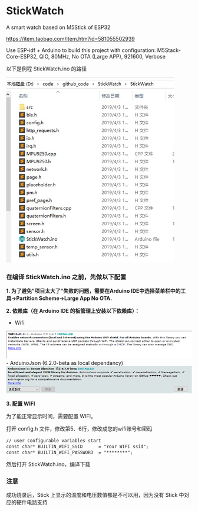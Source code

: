 # StickWatch
A smart watch based on M5Stick of ESP32

https://item.taobao.com/item.htm?id=581055502939



Use ESP-idf + Arduino to build this project with configuration:
M5Stack-Core-ESP32, QIO, 80MHz, No OTA (Large APP), 921600, Verbose

以下是例程 StickWatch.ino 的路径

<img src="images/path.jpg">

### 在编译 StickWatch.ino 之前，先做以下配置

**1. 为了避免"项目太大了"失败的问题，需要在Arduino IDE中选择菜单栏中的工具->Partition Scheme->Large App No OTA.**

**2. 依赖库（在 Arduino IDE 的板管理上安装以下依赖库）：**
- Wifi
<img src="images/library_wifi.png">
- ArduinoJson (6.2.0-beta as local dependancy)
<img src="images/library_arduinojson.png">

**3. 配置 WIFI**

为了能正常显示时间，需要配置 WIFI。

打开 config.h 文件，修改第5、6行，修改成您的wifi账号和密码

```arduino
// user configurable variables start
const char* BUILTIN_WIFI_SSID      = "Your WIFI ssid";
const char* BUILTIN_WIFI_PASSWORD  = "********";
```
然后打开 StickWatch.ino，编译下载

### 注意

成功烧录后，Stick 上显示的温度和电压数值都是不可以用，因为没有 Stick 中对应的硬件电路支持
